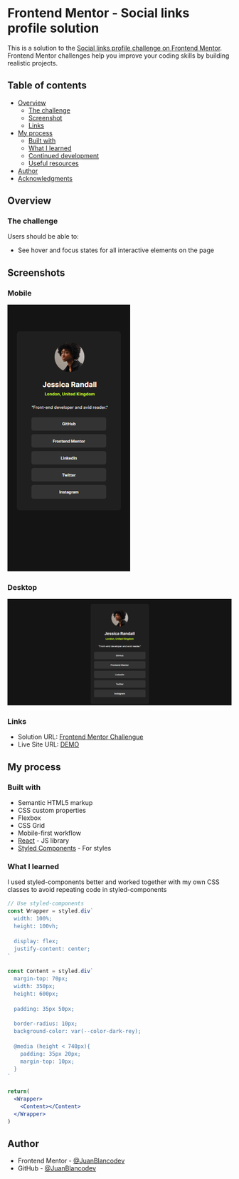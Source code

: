 # Frontend Mentor - Social links profile solution

This is a solution to the [Social links profile challenge on Frontend Mentor](https://www.frontendmentor.io/challenges/social-links-profile-UG32l9m6dQ). Frontend Mentor challenges help you improve your coding skills by building realistic projects. 

## Table of contents

- [Overview](#overview)
  - [The challenge](#the-challenge)
  - [Screenshot](#screenshot)
  - [Links](#links)
- [My process](#my-process)
  - [Built with](#built-with)
  - [What I learned](#what-i-learned)
  - [Continued development](#continued-development)
  - [Useful resources](#useful-resources)
- [Author](#author)
- [Acknowledgments](#acknowledgments)

## Overview

### The challenge

Users should be able to:

- See hover and focus states for all interactive elements on the page

## Screenshots

### Mobile
![](./screenshots/mobile.png)

### Desktop
![](./screenshots/desktop.png)

### Links

- Solution URL: [Frontend Mentor Challengue](https://www.frontendmentor.io/solutions/social-links-profile-nDVpHe6z_Y)
- Live Site URL: [DEMO](https://juanblancodev.github.io/social-links-profile/)

## My process

### Built with

- Semantic HTML5 markup
- CSS custom properties
- Flexbox
- CSS Grid
- Mobile-first workflow
- [React](https://reactjs.org/) - JS library
- [Styled Components](https://styled-components.com/) - For styles

### What I learned

I used styled-components better and worked together with my own CSS classes to avoid repeating code in styled-components

```jsx
// Use styled-components
const Wrapper = styled.div`
  width: 100%;
  height: 100vh;

  display: flex;
  justify-content: center;
`

const Content = styled.div`
  margin-top: 70px;
  width: 350px;
  height: 600px;

  padding: 35px 50px;

  border-radius: 10px;
  background-color: var(--color-dark-rey);

  @media (height < 740px){
    padding: 35px 20px;
    margin-top: 10px;
  }
`

return(
  <Wrapper>
    <Content></Content>
  </Wrapper>
)
```

## Author

- Frontend Mentor - [@JuanBlancodev](https://www.frontendmentor.io/profile/JuanBlancodev)
- GitHub - [@JuanBlancodev](https://github.com/JuanBlancodev)
